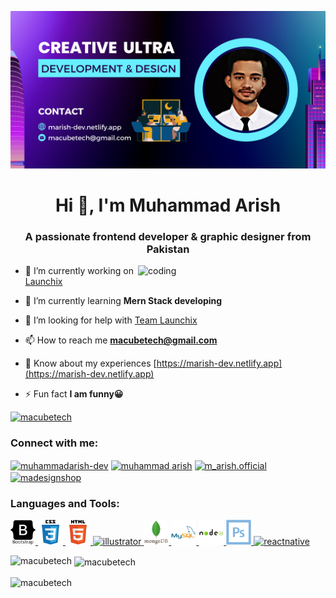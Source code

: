 ![logo](https://github.com/macubetech/macubetech/blob/main/Blue%20and%20Purple%20Cyberpunk%20Linkedin%20Banner.jpg)
<h1 align="center">Hi 👋, I'm Muhammad Arish</h1>
<h3 align="center">A passionate frontend developer & graphic designer from Pakistan</h3>

<img align="right" alt="coding" width="300"  src="https://i.pinimg.com/originals/81/17/8b/81178b47a8598f0c81c4799f2cdd4057.gif">



- 🔭 I’m currently working on [Launchix](https://teamlaunchix.netlify.app)

- 🌱 I’m currently learning **Mern Stack developing**

- 🤝 I’m looking for help with [Team Launchix](https://macubetech.github.io/Boostrap-project-Free-Art-/)


- 📫 How to reach me **macubetech@gmail.com**

- 📄 Know about my experiences [https://marish-dev.netlify.app](https://marish-dev.netlify.app)

- ⚡ Fun fact **I am funny😀**

<p align="left"> <a href="https://github.com/ryo-ma/github-profile-trophy"><img src="https://github-profile-trophy.vercel.app/?username=macubetech" alt="macubetech" /></a> </p>

<h3 align="left">Connect with me:</h3>
<p align="left">
<a href="https://linkedin.com/in/muhammadarish-dev" target="blank"><img align="center" src="https://raw.githubusercontent.com/rahuldkjain/github-profile-readme-generator/master/src/images/icons/Social/linked-in-alt.svg" alt="muhammadarish-dev" height="30" width="40" /></a>
<a href="https://fb.com/muhammad arish" target="blank"><img align="center" src="https://raw.githubusercontent.com/rahuldkjain/github-profile-readme-generator/master/src/images/icons/Social/facebook.svg" alt="muhammad arish" height="30" width="40" /></a>
<a href="https://instagram.com/m_arish.official" target="blank"><img align="center" src="https://raw.githubusercontent.com/rahuldkjain/github-profile-readme-generator/master/src/images/icons/Social/instagram.svg" alt="m_arish.official" height="30" width="40" /></a>
<a href="https://www.behance.net/madesignshop" target="blank"><img align="center" src="https://raw.githubusercontent.com/rahuldkjain/github-profile-readme-generator/master/src/images/icons/Social/behance.svg" alt="madesignshop" height="30" width="40" /></a>
</p>

<h3 align="left">Languages and Tools:</h3>
<p align="left"> <a href="https://getbootstrap.com" target="_blank" rel="noreferrer"> <img src="https://raw.githubusercontent.com/devicons/devicon/master/icons/bootstrap/bootstrap-plain-wordmark.svg" alt="bootstrap" width="40" height="40"/> </a> <a href="https://www.w3schools.com/css/" target="_blank" rel="noreferrer"> <img src="https://raw.githubusercontent.com/devicons/devicon/master/icons/css3/css3-original-wordmark.svg" alt="css3" width="40" height="40"/> </a> <a href="https://www.w3.org/html/" target="_blank" rel="noreferrer"> <img src="https://raw.githubusercontent.com/devicons/devicon/master/icons/html5/html5-original-wordmark.svg" alt="html5" width="40" height="40"/> </a> <a href="https://www.adobe.com/in/products/illustrator.html" target="_blank" rel="noreferrer"> <img src="https://www.vectorlogo.zone/logos/adobe_illustrator/adobe_illustrator-icon.svg" alt="illustrator" width="40" height="40"/> </a> <a href="https://www.mongodb.com/" target="_blank" rel="noreferrer"> <img src="https://raw.githubusercontent.com/devicons/devicon/master/icons/mongodb/mongodb-original-wordmark.svg" alt="mongodb" width="40" height="40"/> </a> <a href="https://www.mysql.com/" target="_blank" rel="noreferrer"> <img src="https://raw.githubusercontent.com/devicons/devicon/master/icons/mysql/mysql-original-wordmark.svg" alt="mysql" width="40" height="40"/> </a> <a href="https://nodejs.org" target="_blank" rel="noreferrer"> <img src="https://raw.githubusercontent.com/devicons/devicon/master/icons/nodejs/nodejs-original-wordmark.svg" alt="nodejs" width="40" height="40"/> </a> <a href="https://www.photoshop.com/en" target="_blank" rel="noreferrer"> <img src="https://raw.githubusercontent.com/devicons/devicon/master/icons/photoshop/photoshop-line.svg" alt="photoshop" width="40" height="40"/> </a> <a href="https://reactnative.dev/" target="_blank" rel="noreferrer"> <img src="https://reactnative.dev/img/header_logo.svg" alt="reactnative" width="40" height="40"/> </a> </p>

<p><img align="left" src="https://github-readme-stats.vercel.app/api/top-langs?username=macubetech&show_icons=true&locale=en&layout=compact" alt="macubetech" /></p>

<p>&nbsp;<img align="center" src="https://github-readme-stats.vercel.app/api?username=macubetech&show_icons=true&locale=en" alt="macubetech" /></p>

<p><img align="center" src="https://github-readme-streak-stats.herokuapp.com/?user=macubetech&" alt="macubetech" /></p>

